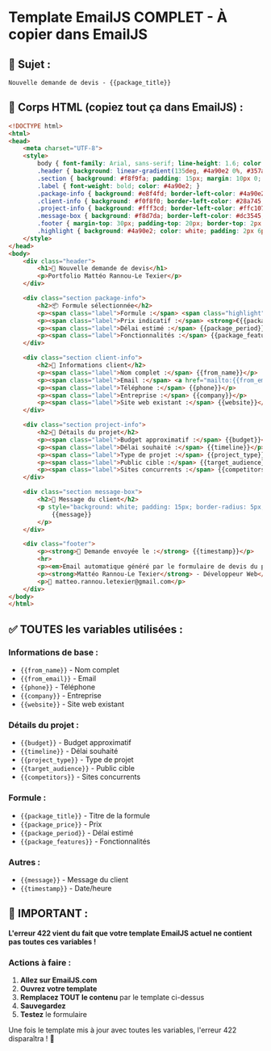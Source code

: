 # Template EmailJS COMPLET - À copier dans EmailJS

## 📧 Sujet :
```
Nouvelle demande de devis - {{package_title}}
```

## 📝 Corps HTML (copiez tout ça dans EmailJS) :
```html
<!DOCTYPE html>
<html>
<head>
    <meta charset="UTF-8">
    <style>
        body { font-family: Arial, sans-serif; line-height: 1.6; color: #333; max-width: 600px; margin: 0 auto; padding: 20px; }
        .header { background: linear-gradient(135deg, #4a90e2 0%, #357abd 100%); color: white; padding: 20px; text-align: center; border-radius: 8px; margin-bottom: 20px; }
        .section { background: #f8f9fa; padding: 15px; margin: 10px 0; border-radius: 5px; border-left: 4px solid #4a90e2; }
        .label { font-weight: bold; color: #4a90e2; }
        .package-info { background: #e8f4fd; border-left-color: #4a90e2; }
        .client-info { background: #f0f8f0; border-left-color: #28a745; }
        .project-info { background: #fff3cd; border-left-color: #ffc107; }
        .message-box { background: #f8d7da; border-left-color: #dc3545; }
        .footer { margin-top: 30px; padding-top: 20px; border-top: 2px solid #eee; text-align: center; color: #666; font-size: 12px; }
        .highlight { background: #4a90e2; color: white; padding: 2px 6px; border-radius: 3px; font-weight: bold; }
    </style>
</head>
<body>
    <div class="header">
        <h1>🎯 Nouvelle demande de devis</h1>
        <p>Portfolio Mattéo Rannou-Le Texier</p>
    </div>

    <div class="section package-info">
        <h2>📦 Formule sélectionnée</h2>
        <p><span class="label">Formule :</span> <span class="highlight">{{package_title}}</span></p>
        <p><span class="label">Prix indicatif :</span> <strong>€{{package_price}}</strong></p>
        <p><span class="label">Délai estimé :</span> {{package_period}}</p>
        <p><span class="label">Fonctionnalités :</span> {{package_features}}</p>
    </div>

    <div class="section client-info">
        <h2>👤 Informations client</h2>
        <p><span class="label">Nom complet :</span> {{from_name}}</p>
        <p><span class="label">Email :</span> <a href="mailto:{{from_email}}">{{from_email}}</a></p>
        <p><span class="label">Téléphone :</span> {{phone}}</p>
        <p><span class="label">Entreprise :</span> {{company}}</p>
        <p><span class="label">Site web existant :</span> {{website}}</p>
    </div>

    <div class="section project-info">
        <h2>🎯 Détails du projet</h2>
        <p><span class="label">Budget approximatif :</span> {{budget}}</p>
        <p><span class="label">Délai souhaité :</span> {{timeline}}</p>
        <p><span class="label">Type de projet :</span> {{project_type}}</p>
        <p><span class="label">Public cible :</span> {{target_audience}}</p>
        <p><span class="label">Sites concurrents :</span> {{competitors}}</p>
    </div>

    <div class="section message-box">
        <h2>💬 Message du client</h2>
        <p style="background: white; padding: 15px; border-radius: 5px; border: 1px solid #ddd;">
            {{message}}
        </p>
    </div>

    <div class="footer">
        <p><strong>📅 Demande envoyée le :</strong> {{timestamp}}</p>
        <hr>
        <p><em>Email automatique généré par le formulaire de devis du portfolio</em></p>
        <p><strong>Mattéo Rannou-Le Texier</strong> - Développeur Web</p>
        <p>📧 matteo.rannou.letexier@gmail.com</p>
    </div>
</body>
</html>
```

## ✅ TOUTES les variables utilisées :

### Informations de base :
- `{{from_name}}` - Nom complet
- `{{from_email}}` - Email
- `{{phone}}` - Téléphone
- `{{company}}` - Entreprise
- `{{website}}` - Site web existant

### Détails du projet :
- `{{budget}}` - Budget approximatif
- `{{timeline}}` - Délai souhaité
- `{{project_type}}` - Type de projet
- `{{target_audience}}` - Public cible
- `{{competitors}}` - Sites concurrents

### Formule :
- `{{package_title}}` - Titre de la formule
- `{{package_price}}` - Prix
- `{{package_period}}` - Délai estimé
- `{{package_features}}` - Fonctionnalités

### Autres :
- `{{message}}` - Message du client
- `{{timestamp}}` - Date/heure

## 🚨 IMPORTANT :

**L'erreur 422 vient du fait que votre template EmailJS actuel ne contient pas toutes ces variables !**

### Actions à faire :
1. **Allez sur EmailJS.com**
2. **Ouvrez votre template**
3. **Remplacez TOUT le contenu** par le template ci-dessus
4. **Sauvegardez**
5. **Testez** le formulaire

Une fois le template mis à jour avec toutes les variables, l'erreur 422 disparaîtra ! 🎯
